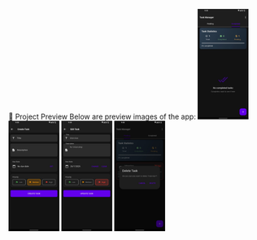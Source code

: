 📱 Project Preview
Below are preview images of the app:
<img src="assets/pic1.jpg" width="100" />
<img src="assets/pic2.jpg" width="100" />
<img src="assets/pic3.jpg" width="100" />
<img src="assets/pic4.jpg" width="100" />
